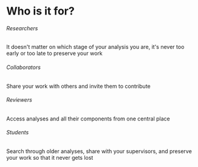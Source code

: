 # Who is it for?

###### Researchers

It doesn't matter on which stage of your analysis you are, it's never too early or too late to preserve your work

###### Collaborators

Share your work with others and invite them to contribute

###### Reviewers

Access analyses and all their components from one central place

###### Students

Search through older analyses, share with your supervisors, and preserve your work so that it never gets lost
